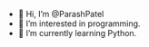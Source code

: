 - 👋 Hi, I’m @ParashPatel
- 👀 I’m interested in programming.
- 🌱 I’m currently learning Python.

<!---
ParashPatel/ParashPatel is a ✨ special ✨ repository because its `README.md` (this file) appears on your GitHub profile.
You can click the Preview link to take a look at your changes.
--->
